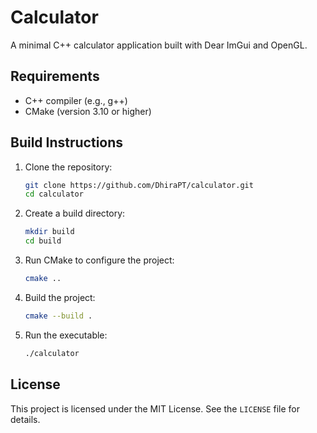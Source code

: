 # Calculator

A minimal C++ calculator application built with Dear ImGui and OpenGL.

## Requirements
- C++ compiler (e.g., g++)
- CMake (version 3.10 or higher)

## Build Instructions
1. Clone the repository:
    ```bash
    git clone https://github.com/DhiraPT/calculator.git
    cd calculator
    ```

2. Create a build directory:
    ```bash
    mkdir build
    cd build
    ```

3. Run CMake to configure the project:
    ```bash
    cmake ..
    ```

4. Build the project:
    ```bash
    cmake --build .
    ```

5. Run the executable:
    ```bash
    ./calculator
    ```

## License
This project is licensed under the MIT License. See the `LICENSE` file for details.
